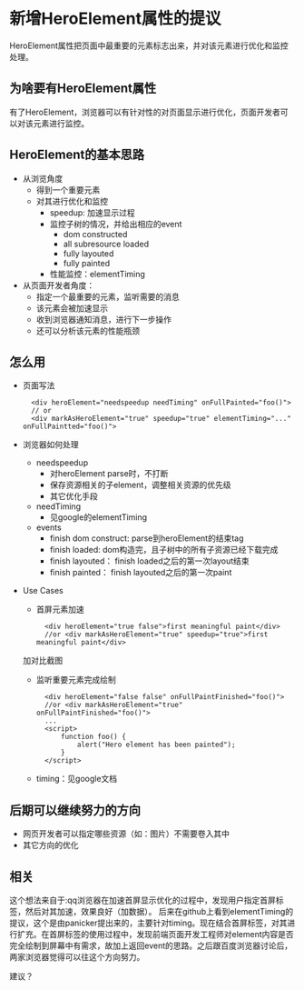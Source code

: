 # 新增HeroElement属性的提议

HeroElement属性把页面中最重要的元素标志出来，并对该元素进行优化和监控处理。

## 为啥要有HeroElement属性

有了HeroElement，浏览器可以有针对性的对页面显示进行优化，页面开发者可以对该元素进行监控。


## HeroElement的基本思路

- 从浏览角度
	- 得到一个重要元素
	- 对其进行优化和监控
		- speedup: 加速显示过程
		- 监控子树的情况，并给出相应的event
			- dom constructed
			- all subresource loaded
			- fully layouted
			- fully painted
		- 性能监控：elementTiming
- 从页面开发者角度：
	- 指定一个最重要的元素，监听需要的消息
	- 该元素会被加速显示
	- 收到浏览器通知消息，进行下一步操作
	- 还可以分析该元素的性能瓶颈
## 怎么用

- 页面写法

		<div heroElement="needspeedup needTiming" onFullPainted="foo()">
		// or
		<div markAsHeroElement="true" speedup="true" elementTiming="..." onFullPaintted="foo()">

- 浏览器如何处理
	- needspeedup
		- 对heroElement parse时，不打断
		- 保存资源相关的子element，调整相关资源的优先级
		- 其它优化手段
	- needTiming
		- 见google的elementTiming
	- events
		- finish dom construct: parse到heroElement的结束tag
		- finish loaded: dom构造完，且子树中的所有子资源已经下载完成
		- finish layouted： finish loaded之后的第一次layout结束
		- finish painted： finish layouted之后的第一次paint
- Use Cases
	- 首屏元素加速

			<div heroElement="true false">first meaningful paint</div>
			//or <div markAsHeroElement="true" speedup="true">first meaningful paint</div>
	加对比截图

	- 监听重要元素完成绘制

			<div heroElement="false false" onFullPaintFinished="foo()">
			//or <div markAsHeroElement="true" onFullPaintFinished="foo()">
			...
			<script>
				function foo() {
					alert("Hero element has been painted");
				}
			</script>
	- timing：见google文档

## 后期可以继续努力的方向
- 网页开发者可以指定哪些资源（如：图片）不需要卷入其中
- 其它方向的优化

## 相关

这个想法来自于:qq浏览器在加速首屏显示优化的过程中，发现用户指定首屏标签，然后对其加速，效果良好（加数据）。 后来在github上看到elementTiming的提议，这个是由panicker提出来的，主要针对timing。现在结合首屏标签，对其进行扩充。在首屏标签的使用过程中，发现前端页面开发工程师对element内容是否完全绘制到屏幕中有需求，故加上返回event的思路。之后跟百度浏览器讨论后，两家浏览器觉得可以往这个方向努力。

建议？
